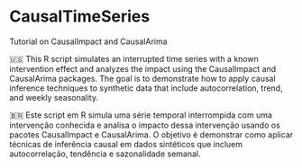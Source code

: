 # CausalTimeSeries
Tutorial on CausalImpact and CausalArima

🇺🇸 This R script simulates an interrupted time series with a known intervention effect and analyzes the impact using the CausalImpact and CausalArima packages. The goal is to demonstrate how to apply causal inference techniques to synthetic data that include autocorrelation, trend, and weekly seasonality.

🇧🇷 Este script em R simula uma série temporal interrompida com uma intervenção conhecida e analisa o impacto dessa intervenção usando os pacotes CausalImpact e CausalArima. O objetivo é demonstrar como aplicar técnicas de inferência causal em dados sintéticos que incluem autocorrelação, tendência e sazonalidade semanal.

